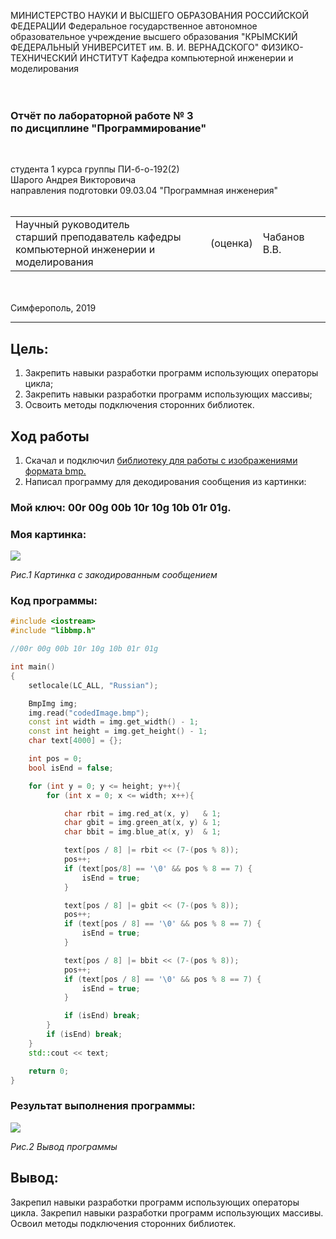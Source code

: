 МИНИСТЕРСТВО НАУКИ И ВЫСШЕГО ОБРАЗОВАНИЯ РОССИЙСКОЙ ФЕДЕРАЦИИ
Федеральное государственное автономное образовательное учреждение высшего образования
"КРЫМСКИЙ ФЕДЕРАЛЬНЫЙ УНИВЕРСИТЕТ им. В. И. ВЕРНАДСКОГО"
ФИЗИКО-ТЕХНИЧЕСКИЙ ИНСТИТУТ
Кафедра компьютерной инженерии и моделирования
<br/><br/>
​
### Отчёт по лабораторной работе № 3<br/> по дисциплине "Программирование"
<br/>

студента 1 курса группы ПИ-б-о-192(2)\
Шарого Андрея Викторовича\
направления подготовки 09.03.04 "Программная инженерия"
<br/>
​
<table>
<tr><td>Научный руководитель<br/> старший преподаватель кафедры<br/>компьютерной инженерии и моделирования</td>
<td>(оценка)</td>
<td>Чабанов В.В.</td>
</tr>
</table>
<br/><br/>
​
Симферополь, 2019

* * *

## Цель:
1. Закрепить навыки разработки программ использующих операторы цикла;
2. Закрепить навыки разработки программ использующих массивы;
3. Освоить методы подключения сторонних библиотек.

## Ход работы
1. Скачал и подключил <a href="https://github.com/marc-q/libbmp">библиотеку для работы с изображениями формата bmp.</a>
2. Написал программу для декодирования сообщения из картинки:<br/>
### Мой ключ: 00r 00g 00b 10r 10g 10b 01r 01g.<br/>
### Моя картинка:
<img src=https://neroid.ru/wp-content/uploads/2020/02/pic11.bmp>

*Рис.1 Картинка с закодированным сообщением*

### Код программы:
```c++
#include <iostream>
#include "libbmp.h"

//00r 00g 00b 10r 10g 10b 01r 01g

int main()
{
	setlocale(LC_ALL, "Russian");

	BmpImg img;
	img.read("codedImage.bmp");
	const int width = img.get_width() - 1;
	const int height = img.get_height() - 1;
	char text[4000] = {};

	int pos = 0;
	bool isEnd = false;

	for (int y = 0; y <= height; y++){
		for (int x = 0; x <= width; x++){

			char rbit = img.red_at(x, y)   & 1;
			char gbit = img.green_at(x, y) & 1;
			char bbit = img.blue_at(x, y)  & 1;

			text[pos / 8] |= rbit << (7-(pos % 8));
			pos++;
			if (text[pos/8] == '\0' && pos % 8 == 7) {
				isEnd = true;
			}

			text[pos / 8] |= gbit << (7-(pos % 8));
			pos++;
			if (text[pos / 8] == '\0' && pos % 8 == 7) {
				isEnd = true;
			}

			text[pos / 8] |= bbit << (7-(pos % 8));
			pos++;
			if (text[pos / 8] == '\0' && pos % 8 == 7) {
				isEnd = true;
			}

			if (isEnd) break;
		}
		if (isEnd) break;
	}
	std::cout << text;

	return 0;
}
```
### Результат выполнения программы:

<img src="images/codedmessage.png">

*Рис.2 Вывод программы*

## Вывод:
Закрепил навыки разработки программ использующих операторы цикла. 
Закрепил навыки разработки программ использующих массивы. 
Освоил методы подключения сторонних библиотек.
